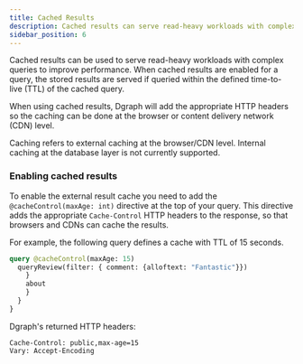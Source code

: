```yaml
---
title: Cached Results
description: Cached results can serve read-heavy workloads with complex queries to improve performance. This refers to external caching at the browser/CDN level
sidebar_position: 6
---
```


Cached results can be used to serve read-heavy workloads with complex queries to improve performance. When cached results are enabled for a query, the stored results are served if queried within the defined time-to-live (TTL) of the cached query.

When using cached results, Dgraph will add the appropriate HTTP headers so the caching can be done at the browser or content delivery network (CDN) level.



Caching refers to external caching at the browser/CDN level. Internal caching at the database layer is not currently supported.


### Enabling cached results

To enable the external result cache you need to add the `@cacheControl(maxAge: int)` directive at the top of your query. This directive adds the appropriate `Cache-Control` HTTP headers to the response, so that browsers and CDNs can cache the results.

For example, the following query defines a cache with TTL of 15 seconds.

```graphql
query @cacheControl(maxAge: 15)
  queryReview(filter: { comment: {alloftext: "Fantastic"}}) 
    }
    about 
    }
  }
}
```

Dgraph's returned HTTP headers:

```
Cache-Control: public,max-age=15
Vary: Accept-Encoding
```
